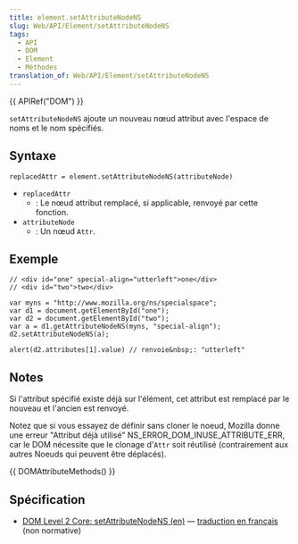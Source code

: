 ```yaml
---
title: element.setAttributeNodeNS
slug: Web/API/Element/setAttributeNodeNS
tags:
  - API
  - DOM
  - Element
  - Méthodes
translation_of: Web/API/Element/setAttributeNodeNS
---
```

{{ APIRef("DOM") }}

`setAttributeNodeNS` ajoute un nouveau nœud attribut avec l'espace de noms et le nom spécifiés.

## Syntaxe

    replacedAttr = element.setAttributeNodeNS(attributeNode)

- `replacedAttr`
  - : Le nœud attribut remplacé, si applicable, renvoyé par cette fonction.
- `attributeNode`
  - : Un nœud `Attr`.

## Exemple

    // <div id="one" special-align="utterleft">one</div>
    // <div id="two">two</div>

    var myns = "http://www.mozilla.org/ns/specialspace";
    var d1 = document.getElementById("one");
    var d2 = document.getElementById("two");
    var a = d1.getAttributeNodeNS(myns, "special-align");
    d2.setAttributeNodeNS(a);

    alert(d2.attributes[1].value) // renvoie&nbsp;: "utterleft"

## Notes

Si l'attribut spécifié existe déjà sur l'élément, cet attribut est remplacé par le nouveau et l'ancien est renvoyé.

Notez que si vous essayez de définir sans cloner le noeud, Mozilla donne une erreur "Attribut déjà utilisé" NS_ERROR_DOM_INUSE_ATTRIBUTE_ERR, car le DOM nécessite que le clonage d'`Attr` soit réutilisé (contrairement aux autres Noeuds qui peuvent être déplacés).

{{ DOMAttributeMethods() }}

## Spécification

- [DOM Level 2 Core: setAttributeNodeNS (en)](http://www.w3.org/TR/DOM-Level-2-Core/core.html#ID-ElSetAtNodeNS) — [traduction en français](http://www.yoyodesign.org/doc/w3c/dom2-core/core.html#ID-ElSetAtNodeNS) (non normative)
